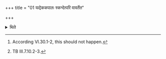 +++
title = "01 यद्येककपालः स्कन्देत्परि वावर्तेत"

+++

<details><summary>थिते</summary>

1. if a sacrificial bread on one potsherd falls out of the potsherd or turns about[^1] (the Adhvaryu) should keep it in its original place with prajāpater vartinam...[^2]  


[^1]: According VI.30.1-2, this should not happen.  

[^2]: TB III.7.10.2-3.
</details>
